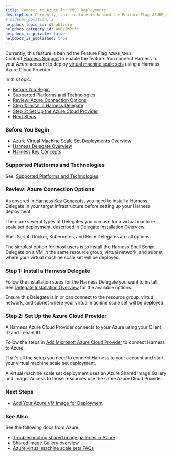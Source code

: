 ```yaml
---
title: Connect to Azure for VMSS Deployments
description: Currently, this feature is behind the Feature Flag AZURE_VMSS. Contact Harness Support to enable the feature.. You connect Harness to your Azure account to deploy virtual machine scale sets using a H…
# sidebar_position: 2
helpdocs_topic_id: d5hob1zuip
helpdocs_category_id: 4o8zim2tfr
helpdocs_is_private: false
helpdocs_is_published: true
---
```


Currently, this feature is behind the Feature Flag `AZURE_VMSS`. Contact [Harness Support](https://mail.google.com/mail/?view=cm&fs=1&tf=1&to=support@harness.io) to enable the feature. You connect Harness to your Azure account to deploy [virtual machine scale sets](https://docs.microsoft.com/en-us/azure/virtual-machine-scale-sets/overview) using a Harness Azure Cloud Provider.

In this topic:

* [Before You Begin](#before_you_begin)
* [Supported Platforms and Technologies](#undefined)
* [Review: Azure Connection Options](#review_azure_connection_options)
* [Step 1: Install a Harness Delegate](#step_1_install_a_harness_delegate)
* [Step 2: Set Up the Azure Cloud Provider](#step_2_set_up_the_azure_cloud_provider)
* [Next Steps](#next_steps)

### Before You Begin

* [Azure Virtual Machine Scale Set Deployments Overview](azure-virtual-machine-scale-set-deployments.md)
* [Harness Delegate Overview](https://docs.harness.io/article/h9tkwmkrm7-delegate-installation)
* [Harness Key Concepts](https://docs.harness.io/article/4o7oqwih6h-harness-key-concepts)

### Supported Platforms and Technologies

See  [Supported Platforms and Technologies](https://docs.harness.io/article/220d0ojx5y-supported-platforms).

### Review: Azure Connection Options

As covered in [Harness Key Concepts](https://docs.harness.io/article/4o7oqwih6h-harness-key-concepts), you need to install a Harness Delegate in your target infrastructure before setting up your Harness deployment.

There are several types of Delegates you can use for a virtual machine scale set deployment, described in [Delegate Installation Overview](https://docs.harness.io/article/igftn7rrtg-delegate-installation-overview).

Shell Script, Docker, Kubernetes, and Helm Delegates are all options.

The simplest option for most users is to install the Harness Shell Script Delegate on a VM in the same resource group, virtual network, and subnet where your virtual machine scale set will be deployed.

### Step 1: Install a Harness Delegate

Follow the installation steps for the Harness Delegate you want to install. See [Delegate Installation Overview](https://docs.harness.io/article/igftn7rrtg-delegate-installation-overview) for the available options.

Ensure this Delegate is in or can connect to the resource group, virtual network, and subnet where your virtual machine scale set will be deployed.

### Step 2: Set Up the Azure Cloud Provider

A Harness Azure Cloud Provider connects to your Azure using your Client ID and Tenant ID.

Follow the steps in [Add Microsoft Azure Cloud Provider](https://docs.harness.io/article/4n3595l6in-add-microsoft-azure-cloud-provider) to connect Harness to Azure.

That's all the setup you need to connect Harness to your account and start your virtual machine scale set deployment.

A virtual machine scale set deployment uses an Azure Shared Image Gallery and image. Access to those resources use the same Azure Cloud Provider.

### Next Steps

* [Add Your Azure VM Image for Deployment](add-your-azure-vm-image-for-deployment.md)

### See Also

See the following docs from Azure:

* [Troubleshooting shared image galleries in Azure](https://docs.microsoft.com/en-us/azure/virtual-machines/troubleshooting-shared-images)
* [Shared Image Gallery overview](https://docs.microsoft.com/en-us/azure/virtual-machines/windows/shared-image-galleries)
* [Azure virtual machine scale sets FAQs](https://docs.microsoft.com/en-us/azure/virtual-machine-scale-sets/virtual-machine-scale-sets-faq)

